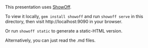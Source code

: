 This presentation uses [ShowOff](https://github.com/schacon/showoff).

To view it locally, `gem install showoff` and run `showoff serve` in this
directory, then visit http://localhost:9090 in your browser.

Or run `showoff static` to generate a static-HTML version.

Alternatively, you can just read the .md files.
